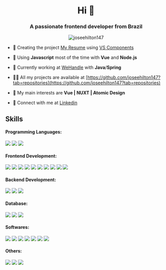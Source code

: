 <h1 align="center">Hi 👋</h1>
<h3 align="center">A passionate frontend developer from Brazil</h3>
<p align="center"> <img src="https://komarev.com/ghpvc/?username=joseehilton147&label=Profile%20views&color=0e75b6&style=for-the-badge" alt="joseehilton147" /> </p>

- 🔭 Creating the project [My Resume](https://my-resume-ka.vercel.app/) using [VS Components](https://github.com/joseehilton147/vs)

- 🌱 Using **Javascript** most of the time with **Vue** and **Node.js**

- 💼 Currently working at [WeHandle](https://www.linkedin.com/company/wehandle) with **Java**/**Spring**

- 👨‍💻 All my projects are available at [https://github.com/joseehilton147?tab=repositories](https://github.com/joseehilton147?tab=repositories)

- 💬 My main interests are **Vue | NUXT | Atomic Design**

- 🔗 Connect with me at [Linkedin](https://linkedin.com/in/jose-hilton/)

<h2 align="left">Skills</h3>

<h4 align="left">Programming Languages:</h4>

<p>
<img src="https://img.shields.io/badge/javascript-%23323330.svg?style=for-the-badge&logo=javascript&logoColor=%23F7DF1E" />
<img src="https://img.shields.io/badge/c%23-%23239120.svg?style=for-the-badge&logo=c-sharp&logoColor=white" />
<img src="https://img.shields.io/badge/Java-%23ED8B00.svg??style=for-the-badge&logo=openjdk&logoColor=white" />
</p>

<h4 align="left">Frontend Development:</h4>
<p>
<img src="https://img.shields.io/badge/vuejs-%2335495e.svg?style=for-the-badge&logo=vuedotjs&logoColor=%234FC08D" />
<img src="https://img.shields.io/badge/Nuxt-002E3B?style=for-the-badge&logo=nuxtdotjs&logoColor=#00DC82" />
<img src="https://img.shields.io/badge/bootstrap-%23563D7C.svg?style=for-the-badge&logo=bootstrap&logoColor=white" />
<img src="https://img.shields.io/badge/bulma-00D0B1?style=for-the-badge&logo=bulma&logoColor=white" />
<img src="https://img.shields.io/badge/tailwindcss-%2338B2AC.svg?style=for-the-badge&logo=tailwind-css&logoColor=white" />
<img src="https://img.shields.io/badge/unocss-333333.svg?style=for-the-badge&logo=unocss&logoColor=white" />
<img src="https://img.shields.io/badge/windicss-48B0F1.svg?style=for-the-badge&logo=windi-css&logoColor=white" />
<img src="https://img.shields.io/badge/CSS-239120?&style=for-the-badge&logo=css3&logoColor=white" />
<img src="https://img.shields.io/badge/HTML-239120?style=for-the-badge&logo=html5&logoColor=white" />
<img src="https://img.shields.io/badge/Razor-5C2D91?style=for-the-badge&logo=.net&logoColor=white" />
</p>

<h4 align="left">Backend Development:</h4>
<p>
<img src="https://img.shields.io/badge/Node.js-43853D?style=for-the-badge&logo=node.js&logoColor=white" />
<img src="https://img.shields.io/badge/Express.js-404D59?style=for-the-badge" />
<img src="https://img.shields.io/badge/c%23-%23239120.svg?style=for-the-badge&logo=c-sharp&logoColor=white" />
</p>

<h4 align="left">Database:</h4>
<p>
<img src="https://img.shields.io/badge/MongoDB-4EA94B?style=for-the-badge&logo=mongodb&logoColor=white" />
<img src="https://img.shields.io/badge/MySQL-00000F?style=for-the-badge&logo=mysql&logoColor=white" />
<img src="https://img.shields.io/badge/Microsoft_SQL_Server-CC2927?style=for-the-badge&logo=microsoft-sql-server&logoColor=white" />
</p>

<h4 align="left">Softwares:</h4>
<p>
<img src="https://img.shields.io/badge/Postman-FF6C37?style=for-the-badge&logo=postman&logoColor=white" />
<img src="https://img.shields.io/badge/Insomnia-black?style=for-the-badge&logo=insomnia&logoColor=5849BE" />
<img src="https://img.shields.io/badge/figma-%23F24E1E.svg?style=for-the-badge&logo=figma&logoColor=white" />
<img src="https://img.shields.io/badge/Obsidian-%23483699.svg?style=for-the-badge&logo=obsidian&logoColor=white" />
<img src="https://img.shields.io/badge/Rider-000000.svg?style=for-the-badge&logo=Rider&logoColor=white&color=black&labelColor=crimson" />
<img src="https://img.shields.io/badge/Visual%20Studio%20Code-0078d7.svg?style=for-the-badge&logo=visual-studio-code&logoColor=white" />
<img src="https://img.shields.io/badge/DataGrip-000000.svg?style=for-the-badge&logo=DataGrip&logoColor=white&color=black&labelColor=%234FC08D" />
</p>

<h4 align="left">Others:</h4>
<p>
<img src="https://img.shields.io/badge/Windows-017AD7?style=for-the-badge&logo=windows&logoColor=white" />
<img src="https://img.shields.io/badge/Linux-FCC624?style=for-the-badge&logo=linux&logoColor=black" />
<img src="https://img.shields.io/badge/git-%23F05033.svg?style=for-the-badge&logo=git&logoColor=white" />
</p>

